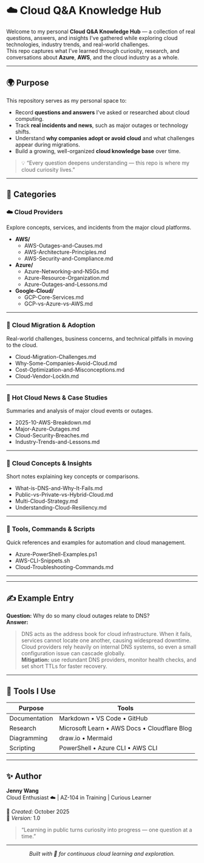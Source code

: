 # ☁️ Cloud Q&A Knowledge Hub

Welcome to my personal **Cloud Q&A Knowledge Hub** — a collection of real questions, answers, and insights I've gathered while exploring cloud technologies, industry trends, and real-world challenges.  
This repo captures what I’ve learned through curiosity, research, and conversations about **Azure**, **AWS**, and the cloud industry as a whole.

---

## 🌍 Purpose
This repository serves as my personal space to:
- Record **questions and answers** I’ve asked or researched about cloud computing.  
- Track **real incidents and news**, such as major outages or technology shifts.  
- Understand **why companies adopt or avoid cloud** and what challenges appear during migrations.  
- Build a growing, well-organized **cloud knowledge base** over time.  

> 💡 “Every question deepens understanding — this repo is where my cloud curiosity lives.”

---

## 🧭 Categories

### ☁️ **Cloud Providers**
Explore concepts, services, and incidents from the major cloud platforms.
- **AWS/**
  - AWS-Outages-and-Causes.md  
  - AWS-Architecture-Principles.md  
  - AWS-Security-and-Compliance.md  
- **Azure/**
  - Azure-Networking-and-NSGs.md  
  - Azure-Resource-Organization.md  
  - Azure-Outages-and-Lessons.md  
- **Google-Cloud/**
  - GCP-Core-Services.md  
  - GCP-vs-Azure-vs-AWS.md  

---

### 🚀 **Cloud Migration & Adoption**
Real-world challenges, business concerns, and technical pitfalls in moving to the cloud.
- Cloud-Migration-Challenges.md  
- Why-Some-Companies-Avoid-Cloud.md  
- Cost-Optimization-and-Misconceptions.md  
- Cloud-Vendor-LockIn.md  

---

### 📰 **Hot Cloud News & Case Studies**
Summaries and analysis of major cloud events or outages.
- 2025-10-AWS-Breakdown.md  
- Major-Azure-Outages.md  
- Cloud-Security-Breaches.md  
- Industry-Trends-and-Lessons.md  

---

### 🧠 **Cloud Concepts & Insights**
Short notes explaining key concepts or comparisons.
- What-is-DNS-and-Why-It-Fails.md  
- Public-vs-Private-vs-Hybrid-Cloud.md  
- Multi-Cloud-Strategy.md  
- Understanding-Cloud-Resiliency.md  

---

### 🧰 **Tools, Commands & Scripts**
Quick references and examples for automation and cloud management.
- Azure-PowerShell-Examples.ps1  
- AWS-CLI-Snippets.sh  
- Cloud-Troubleshooting-Commands.md  

---


---

## ✍️ Example Entry

**Question:** Why do so many cloud outages relate to DNS?  
**Answer:**  
> DNS acts as the address book for cloud infrastructure. When it fails, services cannot locate one another, causing widespread downtime.  
> Cloud providers rely heavily on internal DNS systems, so even a small configuration issue can cascade globally.  
> **Mitigation:** use redundant DNS providers, monitor health checks, and set short TTLs for faster recovery.

---

## 🧩 Tools I Use
| Purpose | Tools |
|----------|-------|
| Documentation | Markdown • VS Code • GitHub |
| Research | Microsoft Learn • AWS Docs • Cloudflare Blog |
| Diagramming | draw.io • Mermaid |
| Scripting | PowerShell • Azure CLI • AWS CLI |

---

## ✨ Author
**Jenny Wang**  
Cloud Enthusiast ☁️ | AZ-104 in Training | Curious Learner  

📅 *Created:* October 2025  
📘 *Version:* 1.0  

> “Learning in public turns curiosity into progress — one question at a time.”

---

<p align="center">
  <i>Built with 💙 for continuous cloud learning and exploration.</i>
</p>

